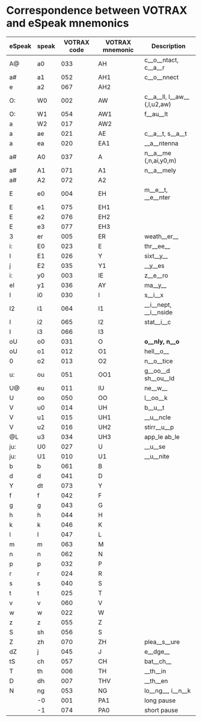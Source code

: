 # Correspondence between VOTRAX and eSpeak mnemonics

| eSpeak| speak	| VOTRAX code	| VOTRAX mnemonic | Description |
| -----	| ----- | ----- | -----	| ------- |
| A@	| a0	| 033	| AH	| c__o__ntact, c__a__r |
| a#	| a1	| 052	| AH1	| c__o__nnect |
| e	| a2	| 067	| AH2	| |
| O:	| W0	| 002	| AW	| c__a__ll, l__aw__ (,l,u2,aw) |
| O:	| W1	| 054	| AW1	| f__au__lt |
| a	| W2	| 017	| AW2	|  |
| a	| ae	| 021	| AE	| c__a__t, s__a__t |
| a	| ea	| 020	| EA1	| __a__ntenna |
| a#	| A0	| 037	| A	| n__a__me (,n,ai,y0,m) |
| a#	| A1	| 071	| A1	| n__a__mely |
| a#	| A2	| 072	| A2	|  |
| E	| e0	| 004	| EH	| m__e__t, __e__nter |
| E	| e1	| 075	| EH1	|  |
| E	| e2	| 076	| EH2	|  |
| E	| e3	| 077	| EH3	|  |
| 3	| er	| 005	| ER	| weath__er__ |
| i:	| E0	| 023	| E	| thr__ee__ |
| I	| E1	| 026	| Y	| sixt__y__ |
| j	| E2	| 035	| Y1	| __y__es |
| i:	| y0	| 003	| IE	| z__e__ro |
| eI	| y1	| 036	| AY	| ma__y__ |
| I	| i0	| 030	| I	| s__i__x |
| I2	| i1	| 064	| I1	| __i__nept, __i__nside |
| I	| i2	| 065	| I2	| stat__i__c |
| I	| i3	| 066	| I3	|  |
| oU	| o0	| 031	| O	| __o__nly, n__o__ |
| oU	| o1	| 012	| O1	| hell__o__ |
| 0	| o2	| 013	| O2	| n__o__tice |
| u:	| ou	| 051	| OO1	| g__oo__d sh__ou__ld |
| U@	| eu	| 011	| IU	| ne__w__ |
| U	| oo	| 050	| OO	| l__oo__k |
| V	| u0	| 014	| UH	| b__u__t |
| V	| u1	| 015	| UH1	| __u__ncle |
| V	| u2	| 016	| UH2	| stirr__u__p |
| @L	| u3	| 034	| UH3	| app_le ab_le |
| ju:	| U0	| 027	| U	| __u__se |
| ju:	| U1	| 010	| U1	| __u__nite |
| b	| b	| 061 	| B 	| |
| d	| d	| 041 	| D 	| |
| Y	| dt	| 073 	| Y 	| |
| f	| f	| 042 	| F 	| |
| g	| g	| 043 	| G 	| |
| h	| h	| 044 	| H 	| |
| k	| k	| 046 	| K 	| |
| l	| l	| 047 	| L 	| |
| m	| m	| 063 	| M 	| |
| n	| n	| 062 	| N 	| |
| p	| p	| 032 	| P 	| |
| r	| r	| 024 	| R 	| |
| s	| s	| 040	| S 	| |
| t	| t	| 025 	| T 	| |
| v	| v	| 060 	| V 	| |
| w	| w	| 022 	| W 	| |
| z	| z	| 055	| Z 	| |
| S	| sh	| 056	| S 	| |
| Z	| zh	| 070	| ZH	| plea__s__ure |
| dZ	| j	| 045	| J	| e__dge__  |
| tS	| ch	| 057	| CH	| bat__ch__ |
| T	| th	| 006	| TH	| __th__in |
| D	| dh	| 007	| THV	| __th__en |
| N	| ng	| 053	| NG	| lo__ng__, i__n__k |
|  	| -0	| 001	| PA1	| long pause |
|  	| -1	| 074	| PA0	| short pause |
